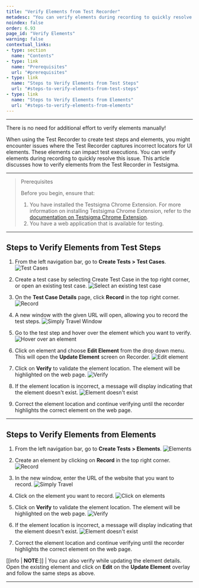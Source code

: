 ```yaml
---
title: "Verify Elements from Test Recorder"
metadesc: "You can verify elements during recording to quickly resolve issues in execution. This article discusses verifying elements from the Test Recorder in Testsigma"
noindex: false
order: 6.93
page_id: "Verify Elements"
warning: false
contextual_links:
- type: section
  name: "Contents"
- type: link
  name: "Prerequisites"
  url: "#prerequisites"
- type: link
  name: "Steps to Verify Elements from Test Steps"
  url: "#steps-to-verify-elements-from-test-steps"
- type: link
  name: "Steps to Verify Elements from Elements"
  url: "#steps-to-verify-elements-from-elements"
---
```


---


There is no need for additional effort to verify elements manually!

When using the Test Recorder to create test steps and elements, you might encounter issues where the Test Recorder captures incorrect locators for UI elements. These elements can impact test executions. You can verify elements during recording to quickly resolve this issue. This article discusses how to verify elements from the Test Recorder in Testsigma.


---

> <p id="prerequisites">Prerequisites</p>
>
> Before you begin, ensure that:
> 1. You have installed the Testsigma Chrome Extension. For more information on installing Testsigma Chrome Extension, refer to the [documentation on Testsigma Chrome Extension](https://testsigma.com/docs/test-step-recorder/install-chrome-extension/). 
> 2. You have a web application that is available for testing.

---

## **Steps to Verify Elements from Test Steps**

1. From the left navigation bar, go to **Create Tests > Test Cases**.
   ![Test Cases](https://s3.amazonaws.com/static-docs.testsigma.com/new_images/projects/elements/verify_elements_1.png)

2. Create a test case by selecting Create Test Case in the top right corner, or open an existing test case.
   ![Select an existing test case](https://s3.amazonaws.com/static-docs.testsigma.com/new_images/projects/elements/verify_elements_2.1.png)

3. On the **Test Case Details** page, click **Record** in the top right corner.
   ![Record](https://s3.amazonaws.com/static-docs.testsigma.com/new_images/projects/elements/verify_elements_3.1.png)

4. A new window with the given URL will open, allowing you to record the test steps.
   ![Simply Travel Window](https://s3.amazonaws.com/static-docs.testsigma.com/new_images/projects/elements/verify_elements_4.1.png)

5. Go to the test step and hover over the element which you want to verify.
   ![Hover over an element](https://s3.amazonaws.com/static-docs.testsigma.com/new_images/projects/elements/verify_element_5.png) 

6. Click on element and choose **Edit Element** from the drop down menu. This will open the **Update Element** screen on Recorder.
   ![Edit element](https://s3.amazonaws.com/static-docs.testsigma.com/new_images/projects/elements/verify_elements_6.png)

7. Click on **Verify** to validate the element location. The element will be highlighted on the web page.
   ![Verify](https://s3.amazonaws.com/static-docs.testsigma.com/new_images/projects/elements/verify_elements_7.png)

8. If the element location is incorrect, a message will display indicating that the element doesn't exist.
   ![Element doesn't exist](https://s3.amazonaws.com/static-docs.testsigma.com/new_images/projects/elements/verify_elements_8.png)

9.  Correct the element location and continue verifying until the recorder highlights the correct element on the web page.

---

## **Steps to Verify Elements from Elements**

1. From the left navigation bar, go to **Create Tests > Elements**.
   ![Elements](https://s3.amazonaws.com/static-docs.testsigma.com/new_images/projects/elements/elements_from_elements_1.png)

2. Create an element by clicking on **Record** in the top right corner. 
   ![Record](https://s3.amazonaws.com/static-docs.testsigma.com/new_images/projects/elements/elements_from_elements_2.png)

3. In the new window, enter the URL of the website that you want to record. 
   ![Simply Travel](https://s3.amazonaws.com/static-docs.testsigma.com/new_images/projects/elements/elements_from_elements_3.png)

4. Click on the element you want to record. 
   ![Click on elements](https://s3.amazonaws.com/static-docs.testsigma.com/new_images/projects/elements/elements_from_elements_4.png)

5. Click on **Verify** to validate the element location. The element will be highlighted on the web page.
   ![Verify](https://s3.amazonaws.com/static-docs.testsigma.com/new_images/projects/elements/elements_from_elements_5.png)

6. If the element location is incorrect, a message will display indicating that the element doesn't exist.
   ![Element doesn't exist](https://s3.amazonaws.com/static-docs.testsigma.com/new_images/projects/elements/elements_from_elements_6.png)

7. Correct the element location and continue verifying until the recorder highlights the correct element on the web page.

[[info | **NOTE**:]]
| You can also verify while updating the element details. Open the existing element and click on **Edit** on the **Update Element** overlay and follow the same steps as above. 




---